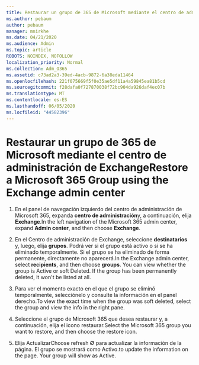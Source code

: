 ```yaml
---
title: Restaurar un grupo de 365 de Microsoft mediante el centro de administración de Exchange
ms.author: pebaum
author: pebaum
manager: mnirkhe
ms.date: 04/21/2020
ms.audience: Admin
ms.topic: article
ROBOTS: NOINDEX, NOFOLLOW
localization_priority: Normal
ms.collection: Adm_O365
ms.assetid: c73ad2a3-39ed-4acb-9872-6a38eda11464
ms.openlocfilehash: 221f075669f5f0e35ae5df11a4a59845ea81b5cd
ms.sourcegitcommit: f28dafa0f727870038f72bc904da926daf4ec07b
ms.translationtype: MT
ms.contentlocale: es-ES
ms.lasthandoff: 06/05/2020
ms.locfileid: "44582396"
---
```

# <a name="restore-a-microsoft-365-group-using-the-exchange-admin-center"></a><span data-ttu-id="cbdef-102">Restaurar un grupo de 365 de Microsoft mediante el centro de administración de Exchange</span><span class="sxs-lookup"><span data-stu-id="cbdef-102">Restore a Microsoft 365 Group using the Exchange admin center</span></span>

1. <span data-ttu-id="cbdef-103">En el panel de navegación izquierdo del centro de administración de Microsoft 365, expanda **centro de administración**y, a continuación, elija **Exchange**.</span><span class="sxs-lookup"><span data-stu-id="cbdef-103">In the left navigation of the Microsoft 365 admin center, expand **Admin center**, and then choose **Exchange**.</span></span>
    
2. <span data-ttu-id="cbdef-p101">En el Centro de administración de Exchange, seleccione **destinatarios** y, luego, elija **grupos**. Podrá ver si el grupo está activo o si se ha eliminado temporalmente. Si el grupo se ha eliminado de forma permanente, directamente no aparecerá.</span><span class="sxs-lookup"><span data-stu-id="cbdef-p101">In the Exchange admin center, select **recipients**, and then choose **groups**. You can view whether the group is Active or soft Deleted. If the group has been permanently deleted, it won't be listed at all.</span></span>
    
3. <span data-ttu-id="cbdef-107">Para ver el momento exacto en el que el grupo se eliminó temporalmente, selecciónelo y consulte la información en el panel derecho.</span><span class="sxs-lookup"><span data-stu-id="cbdef-107">To view the exact time when the group was soft deleted, select the group and view the info in the right pane.</span></span>
    
4. <span data-ttu-id="cbdef-108">Seleccione el grupo de Microsoft 365 que desea restaurar y, a continuación, elija el icono restaurar.</span><span class="sxs-lookup"><span data-stu-id="cbdef-108">Select the Microsoft 365 group you want to restore, and then choose the restore icon.</span></span>
    
5. <span data-ttu-id="cbdef-109">Elija Actualizar</span><span class="sxs-lookup"><span data-stu-id="cbdef-109">Choose refresh</span></span> ![Icono Actualizar](media/6464df90-2a91-4c1f-92a6-9a38c7696ac3.gif) <span data-ttu-id="cbdef-p102">para actualizar la información de la página. El grupo se mostrará como Activo.</span><span class="sxs-lookup"><span data-stu-id="cbdef-p102">to update the information on the page. Your group will show as Active.</span></span> 
    

